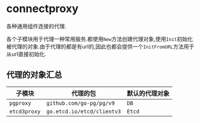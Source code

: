 # connectproxy

各种通用组件连接的代理.

各个子模块用于代理一种常用服务.都使用`New`方法创建代理对象,使用`Init`初始化被代理的对象.由于代理的都是有url的,因此也都会提供一个`InitFromURL`方法用于从url直接初始化.

## 代理的对象汇总

子模块|代理的包|默认的代理对象
---|---|---
`pgproxy`|`github.com/go-pg/pg/v9`|`DB`
`etcd3proxy`|`go.etcd.io/etcd/clientv3`|`Etcd`